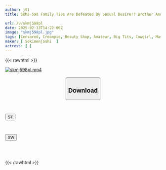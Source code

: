```yaml
---
author: j91
title: SKMJ-598 Family Ties Are Defeated By Sexual Desire!? Brother And Sister Experience A Mutual Massage With Oil And Slippery Intercrural Sex!? They Massage Each Other's Bodies... They Are Surprised When The Brother Confesses That He Is A Virgin, But As They Rub Their Clitorises And Penises Together, They Lose Their Senses And Give In To Their Desires And Insert Their Virginity!?

url: /v/skmj598pl
date: 2025-02-13T14:22:00Z
image: "skmj598pl.jpg"
tags: [Censored, Creampie, Beauty Shop, Amateur, Big Tits, Cowgirl, Massage, Lotion, Sister	]
maker: [ Sekimenjoshi  ]
actress: [ ]
---
```



{{< rawhtml >}}

<div class="video" data-videoid="ld1j4dyVggc7gKa">
    <a href="javascript:;">
        <img src="/v/skmj598pl/skmj598pl.jpg" width="WIDTH" height="HEIGHT" alt="skmj598pl.mp4" loading="lazy">
    </a>
</div>

<script type="text/javascript" src="https://j91.asia/asset/on-demand-st.js"></script>

<br>
  <link rel="stylesheet" href="https://j91.asia/asset/bs5.css">
  
  <center>
  <button class="btn btn-primary" type="button" data-bs-toggle="collapse" data-bs-target=".multi-collapse" aria-expanded="false" aria-controls="multiCollapseExample1 multiCollapseExample2"><h2>Download</h2></button></center>
</p>
<div class="row">
  <div class="col">
    <div class="collapse multi-collapse" id="multiCollapseExample1">
      <div class="card card-body">
	      	      <br>
<div class="buttons">  
<p><a href="/v/skmj598pl/st.html" target="_blank"><button class="btn-hover color-3"><i class="fa fa-download"></i> ST</button></a></p></div>
    </div>
  </div>
</div>
  <div class="col">
    <div class="collapse multi-collapse" id="multiCollapseExample2">
      <div class="card card-body">
	      <br>
<div class="buttons">
<p><a href="/v/skmj598pl/sw.html" target="_blank"><button class="btn-hover color-2"><i class="fa fa-download"></i> SW</button></a></p></div>
<br><br>
      </div>
    </div>
  </div>
</div>

{{< /rawhtml >}}